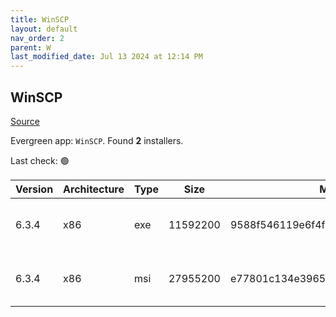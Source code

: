 ```yaml
---
title: WinSCP
layout: default
nav_order: 2
parent: W
last_modified_date: Jul 13 2024 at 12:14 PM
---
```


## WinSCP

[Source](https://winscp.net/)

Evergreen app: `WinSCP`. Found **2** installers.

Last check: 🟢

| Version | Architecture | Type | Size     | Md5                              | URI                                                                                                                                                                          |
| ------- | ------------ | ---- | -------- | -------------------------------- | ---------------------------------------------------------------------------------------------------------------------------------------------------------------------------- |
| 6.3.4   | x86          | exe  | 11592200 | 9588f546119e6f4fb3ee39a0376d8d23 | [https://psychz.dl.sourceforge.net/project/winscp/WinSCP/6.3.4/WinSCP-6.3.4-Setup.exe](https://psychz.dl.sourceforge.net/project/winscp/WinSCP/6.3.4/WinSCP-6.3.4-Setup.exe) |
| 6.3.4   | x86          | msi  | 27955200 | e77801c134e3965bb66b6bf91349c70b | [https://psychz.dl.sourceforge.net/project/winscp/WinSCP/6.3.4/WinSCP-6.3.4.msi](https://psychz.dl.sourceforge.net/project/winscp/WinSCP/6.3.4/WinSCP-6.3.4.msi)             |
